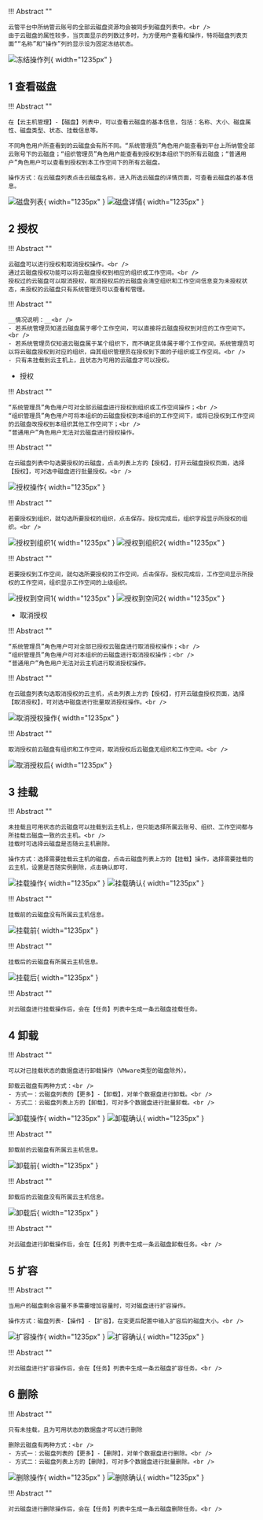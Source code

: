 !!! Abstract ""

    云管平台中所纳管云账号的全部云磁盘资源均会被同步到磁盘列表中。<br />
    由于云磁盘的属性较多，当页面显示的列数过多时，为方便用户查看和操作，特将磁盘列表页面““名称”和“操作”列的显示设为固定冻结状态。

![冻结操作列](../../img/cloud-server/disk/冻结操作列.png){ width="1235px" }

## 1 查看磁盘

!!! Abstract ""

    在【云主机管理】-【磁盘】列表中，可以查看云磁盘的基本信息，包括：名称、大小、磁盘属性、磁盘类型、状态、挂载信息等。
    
    不同角色用户所查看到的云磁盘会有所不同。“系统管理员”角色用户能查看到平台上所纳管全部云账号下的云磁盘；“组织管理员”角色用户能查看到授权到本组织下的所有云磁盘；“普通用户”角色用户可以查看到授权到本工作空间下的所有云磁盘。
    
    操作方式：在云磁盘列表点击云磁盘名称，进入所选云磁盘的详情页面，可查看云磁盘的基本信息。

![磁盘列表](../../img/cloud-server/disk/磁盘列表.png){ width="1235px" }
![磁盘详情](../../img/cloud-server/disk/磁盘详情.png){ width="1235px" }

## 2 授权

!!! Abstract ""

    云磁盘可以进行授权和取消授权操作。<br />
    通过云磁盘授权功能可以将云磁盘授权到相应的组织或工作空间。<br />
    授权过的云磁盘可以取消授权，取消授权后的云磁盘会清空组织和工作空间信息变为未授权状态，未授权的云磁盘只有系统管理员可以查看和管理。

!!! Abstract ""

    __情况说明：__<br />
    - 若系统管理员知道云磁盘属于哪个工作空间，可以直接将云磁盘授权到对应的工作空间下。<br />
    - 若系统管理员仅知道云磁盘属于某个组织下，而不确定具体属于哪个工作空间，系统管理员可以将云磁盘授权到对应的组织，由其组织管理员在授权到下面的子组织或工作空间。<br />
    - 只有未挂载到云主机上，且状态为可用的云磁盘才可以授权。

- 授权

!!! Abstract ""

    “系统管理员”角色用户可对全部云磁盘进行授权到组织或工作空间操作；<br />
    “组织管理员”角色用户可将本组织的云磁盘授权到本组织的工作空间下，或将已授权到工作空间的云磁盘改授权到本组织其他工作空间下；<br />
    “普通用户”角色用户无法对云磁盘进行授权操作。

!!! Abstract ""

    在云磁盘列表中勾选要授权的云磁盘，点击列表上方的【授权】，打开云磁盘授权页面，选择【授权】，可对选中磁盘进行批量授权。<br />

![授权操作](../../img/cloud-server/disk/授权操作.png){ width="1235px" }

!!! Abstract ""

    若要授权到组织，就勾选所要授权的组织，点击保存。授权完成后，组织字段显示所授权的组织。<br />

![授权到组织1](../../img/cloud-server/disk/授权到组织1.png){ width="1235px" }
![授权到组织2](../../img/cloud-server/disk/授权到组织2.png){ width="1235px" }

!!! Abstract ""

    若要授权到工作空间，就勾选所要授权的工作空间，点击保存。授权完成后，工作空间显示所授权的工作空间，组织显示工作空间的上级组织。

![授权到空间1](../../img/cloud-server/disk/授权到空间1.png){ width="1235px" }
![授权到空间2](../../img/cloud-server/disk/授权到空间2.png){ width="1235px" }

- 取消授权

!!! Abstract ""

    “系统管理员”角色用户可对全部已授权云磁盘进行取消授权操作；<br />
    “组织管理员”角色用户可对本组织的云磁盘进行取消授权操作；<br />
    “普通用户”角色用户无法对云主机进行取消授权操作。

!!! Abstract ""

    在云磁盘列表勾选取消授权的云主机，点击列表上方的【授权】，打开云磁盘授权页面，选择【取消授权】，可对选中磁盘进行批量取消授权操作。<br />

![取消授权操作](../../img/cloud-server/disk/取消授权操作.png){ width="1235px" }

!!! Abstract ""

    取消授权前云磁盘有组织和工作空间，取消授权后云磁盘无组织和工作空间。<br />

![取消授权后](../../img/cloud-server/disk/取消授权后.png){ width="1235px" }

## 3 挂载

!!! Abstract ""
    
    未挂载且可用状态的云磁盘可以挂载到云主机上，但只能选择所属云账号、组织、工作空间都与所挂载云磁盘一致的云主机。<br />
    挂载时可选择云磁盘是否随云主机删除。

    操作方式：选择需要挂载云主机的磁盘，点击云磁盘列表上方的【挂载】操作，选择需要挂载的云主机，设置是否随实例删除，点击确认即可.

![挂载操作](../../img/cloud-server/disk/挂载操作.png){ width="1235px" }
![挂载确认](../../img/cloud-server/disk/挂载确认.png){ width="1235px" }

!!! Abstract ""

    挂载前的云磁盘没有所属云主机信息。

![挂载前](../../img/cloud-server/disk/挂载前.png){ width="1235px" }


!!! Abstract ""

    挂载后的云磁盘有所属云主机信息。

![挂载后](../../img/cloud-server/disk/挂载后.png){ width="1235px" }

!!! Abstract ""

    对云磁盘进行挂载操作后，会在【任务】列表中生成一条云磁盘挂载任务。

## 4 卸载

!!! Abstract ""

    可以对已挂载状态的数据盘进行卸载操作（VMware类型的磁盘除外）。

    卸载云磁盘有两种方式：<br />
    - 方式一：云磁盘列表的【更多】-【卸载】，对单个数据盘进行卸载。<br />
    - 方式二：云磁盘列表上方的【卸载】，可对多个数据盘进行批量卸载。<br />

![卸载操作](../../img/cloud-server/disk/卸载操作.png){ width="1235px" }
![卸载确认](../../img/cloud-server/disk/卸载确认.png){ width="1235px" }

!!! Abstract ""

    卸载前的云磁盘有所属云主机信息。

![卸载前](../../img/cloud-server/disk/挂载后.png){ width="1235px" }


!!! Abstract ""

    卸载后的云磁盘没有所属云主机信息。

![卸载后](../../img/cloud-server/disk/挂载前.png){ width="1235px" }

!!! Abstract ""

    对云磁盘进行卸载操作后，会在【任务】列表中生成一条云磁盘卸载任务。<br />

## 5 扩容

!!! Abstract ""

    当用户的磁盘剩余容量不多需要增加容量时，可对磁盘进行扩容操作。

    操作方式：磁盘列表-【操作】-【扩容】，在变更后配置中输入扩容后的磁盘大小。<br />

![扩容操作](../../img/cloud-server/disk/扩容操作.png){ width="1235px" }
![扩容确认](../../img/cloud-server/disk/扩容确认.png){ width="1235px" }

!!! Abstract ""

    对云磁盘进行扩容操作后，会在【任务】列表中生成一条云磁盘扩容任务。<br />

## 6 删除

!!! Abstract ""

    只有未挂载，且为可用状态的数据盘才可以进行删除
    
    删除云磁盘有两种方式：<br />
    - 方式一：云磁盘列表的【更多】-【删除】，对单个数据盘进行删除。<br />
    - 方式二：云磁盘列表上方的【删除】，可对多个数据盘进行批量删除。<br />

![删除操作](../../img/cloud-server/disk/删除操作.png){ width="1235px" }
![删除确认](../../img/cloud-server/disk/删除确认.png){ width="1235px" }

!!! Abstract ""

    对云磁盘进行删除操作后，会在【任务】列表中生成一条云磁盘删除任务。<br />